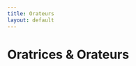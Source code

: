 ```yaml
---
title: Orateurs
layout: default
---
```


# Oratrices & Orateurs

<!--
<div class="row pg_speaker" id="daniel_verite">
  <div class="col-md-2">
  <img src="img/orateurs/d_verite.jpg" class="img-thumbnail" alt="">
  </div>
  <div class="col-md-8">
  <h3>Daniel Vérité</h3>
  <span class="role">Indépendant</span>
  <p>
  Après avoir été développeur orienté bases de données pendant une quinzaine d'années, Daniel Vérité exerce en consultant indépendant spécialisé dans PostgreSQL. Il participe à la communauté via les mailing-lists et les CommitFests pour tester et parfois soumettre des évolutions à PostgreSQL.
  </p>
  <p>
    Présentation:
    <a href='/programme'>PostgreSQL et Unicode, un tour des nouveautés</a>
  </p>
  </div>
</div>

<div class="row pg_speaker" id="cedric_villemain">
  <div class="col-md-2">
  <img src="img/orateurs/c_villemain_2.jpg" class="img-thumbnail" alt="">
  </div>
  <div class="col-md-8">
  <h3>Cédric Villemain</h3>
  <span class="role">Expert PostgreSQL chez Data Bene</span>
  <p>
    Intéressé par les problématiques de Haute-Disponibilité et de qualité de service, Cédric contribue aux différents projets qu'il utilise et promeut.
  </p>
  <p>
    Présentation:
    <a href='/programme'>Qualités des extensions PostgreSQL</a>
  </p>
  </div>
</div>

<div class="row pg_speaker" id="emmanuel_rami">
  <div class="col-md-2">
  <img src="img/orateurs/e_rami.jpg" class="img-thumbnail" alt="">
  </div>
  <div class="col-md-8">
  <h3>Emmanuel Rami</h3>
  <span class="role">DBA Oracle, SQL Server, et PostgreSQL chez Capdata</span>
  <p>
    Nous utilisons PostgreSQL dans le cadre de notre offre AllDb afin de proposer un suivi de mise en condition opérationnel.
    Nous effectuons également de la veille technologiques autour des logiciels libres.
  </p>
  <p>
    Présentation:
    <a href='/programme'>Utiliser PostgreSQL dans un environnement Kubernetes avec Minikube</a>
  </p>
  </div>
</div>

<div class="row pg_speaker" id="frederic_delacourt">
  <div class="col-md-2">
    <img src="img/orateurs/f_delacourt.jpg" class="img-thumbnail" alt="">
  </div>
  <div class="col-md-8">
  <h3>Frédéric Delacourt</h3>
  <span class="role">Consultant chez Data Bene</span>
  <p>
    De 2006 à 2016, j'étais le référent (architecture, dev, support) bases de données PostgreSQL de notre département R&D dans le domaine des Télécoms. Depuis 2019, je suis consultant PostgreSQL chez Data Bene (ex 2ndQuadrant France).
  </p>
  <p>
    Présentation:
    <a href='/programme'>Tour d'horizon des Connection Poolers</a>
  </p>
  </div>
</div>

<div class="row pg_speaker" id="sarah_haim_lubczanski">
  <div class="col-md-2">
  <img src="img/orateurs/s_haim_lubczanski.jpg" class="img-thumbnail" alt="">
  </div>
  <div class="col-md-8">
  <h3>Sarah Haïm-Lubczanski</h3>
  <span class="role">Documentation Architect chez Bedrock Streaming</span>
  <p>
  Documentation Architect après avoir été formatrice, puis développeuse, j'ai toujours préféré le contact des informaticien-ne-s spécialistes à celui du grand public, et cela a bien fonctionné car je m'occupe de documentation.
  </p>
  <p>
    Présentation:
    <a href='/programme'>Améliorons ensemble la documentation</a>
  </p>
  </div>
</div>

<div class="row pg_speaker" id="sebastien_sire">
  <div class="col-md-2">
  <img src="img/orateurs/s_sire.jpg" class="img-thumbnail" alt="">
  </div>
  <div class="col-md-8">
  <h3>Sébastien Sire</h3>
  <span class="role">Consultant chez EDB</span>
  <p>
  Je travaille depuis 25 ans sur différents sujets liés aux bases de données : développement, conception, modélisation, migration et administration. Après avoir exercé sur la majorité des moteurs du marché, j'ai rejoint EDB en 2022 pour me consacrer pleinement à PostgreSQL.
  </p>
  <p>
    Présentation:
    <a href='/programme'>Les différentes fonctionnalités de sécurité dans Postgres</a>
  </p>
  </div>
</div>

<div class="row pg_speaker" id="Yohann Martin">
  <div class="col-md-2">
  <img src="img/orateurs/y_martin.png" class="img-thumbnail" alt="">
  <img src="img/orateurs/c_paillier.jpg" class="img-thumbnail" alt="">
  <img src="img/orateurs/l_augereau.jpg" class="img-thumbnail" alt="">
  </div>
  <div class="col-md-8">
  <h3>Yohann Martin, Clément Paillier et Ludovic Augereau</h3>
  <span class="role">Experts base de données chez MAIF</span>
  <p>
  Membre actif du PGGTIE depuis 2006, nous pratiquons PostgreSQL depuis la version 9.0.
  </p>
  <p>
    Présentation:
    <a href='/programme'>Automatisation « IaaS » du déploiement et du MCO de PostgreSQL pour la MAIF avec Ansible</a>
  </p>
  </div>
</div>

<div class="row pg_speaker" id="matthieu_cornillon">
  <div class="col-md-2">
  <img src="img/orateurs/m_cornillon.png" class="img-thumbnail" alt="">
  </div>
  <div class="col-md-8">
  <h3>Matthieu Cornillon</h3>
  <span class="role">Aiven</span>
  <p>
    Amoureux des bases de données depuis toujours, Postgres et l'Open Source ont une place particulière dans mon cœur. Après 7 années à travailler chez ADEO en tant que Tech Lead, j'accompagne aujourd'hui les entreprises qui font le choix de l'Open Source avec Aiven.
  </p>
  <p>
    Présentation:
    <a href='/programme'>De la feuille à l'éléphant</a>
  </p>
  </div>
</div>

<div class="row pg_speaker" id="pierre_alexandre_voye">
  <div class="col-md-2">
  <img src="img/orateurs/pa_voye.jpg" class="img-thumbnail" alt="">
  </div>
  <div class="col-md-8">
  <h3>Pierre-Alexandre Voye</h3>
  <span class="role">Consultant chez Green Software Solutions</span>
  <p>
  Programmeur depuis mon enfance et utilisateur invétéré de PostgreSQL depuis 2005, je suis ingénieur R&D, développeur et actuellement consultant PostgreSQL pour projet d'envergure pour le compte de la DGFIP.
  </p>
  <p>
    Présentation:
    <a href='/programme'>Moteur de Recherche Plein Texte Sémantique en PostgreSQL </a>
  </p>
  </div>
</div>
§
-->
